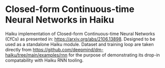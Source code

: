 # Closed-form Continuous-time Neural Networks in Haiku
Haiku implementation of Closed-form Continuous-time Neural Networks (CfCs) as presented in: https://arxiv.org/abs/2106.13898. 
Designed to be used as a standalone Haiku module. Dataset and training loop are taken directly from https://github.com/deepmind/dm-haiku/tree/main/examples/rnn for the purpose of demonstrating its drop-in compatability with Haiku RNN tooling.
